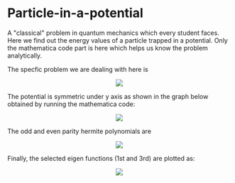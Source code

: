 # Particle-in-a-potential
A "classical" problem in quantum mechanics which every student faces. Here we find out the energy values of a particle trapped in a potential. Only the mathematica code part is here which helps us know the problem analytically.


The specfic problem we are dealing with here is 
<p align="center">
  <img src="http://i.imgur.com/eUIYwFT.png"/>
 </p>

The potential is symmetric under y axis as shown in the graph below obtained by running the mathematica code:
<p align="center">
  <img src="http://i.imgur.com/x9XJGyt.png"/>
 </p>

The odd and even parity hermite polynomials are 
<p align="center">
  <img src="http://i.imgur.com/CNWa09g.png"/>
 </p>

Finally, the selected eigen functions (1st and 3rd) are plotted as:
<p align="center">
  <img src="http://i.imgur.com/s7jdRsd.png"/>
 </p>

